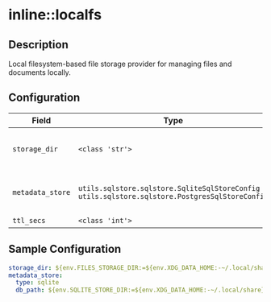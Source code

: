 # inline::localfs

## Description

Local filesystem-based file storage provider for managing files and documents locally.

## Configuration

| Field | Type | Required | Default | Description |
|-------|------|----------|---------|-------------|
| `storage_dir` | `<class 'str'>` | No | PydanticUndefined | Directory to store uploaded files |
| `metadata_store` | `utils.sqlstore.sqlstore.SqliteSqlStoreConfig \| utils.sqlstore.sqlstore.PostgresSqlStoreConfig` | No | sqlite | SQL store configuration for file metadata |
| `ttl_secs` | `<class 'int'>` | No | 31536000 |  |

## Sample Configuration

```yaml
storage_dir: ${env.FILES_STORAGE_DIR:=${env.XDG_DATA_HOME:-~/.local/share}/llama-stack/dummy/files}
metadata_store:
  type: sqlite
  db_path: ${env.SQLITE_STORE_DIR:=${env.XDG_DATA_HOME:-~/.local/share}/llama-stack/dummy}/files_metadata.db

```

